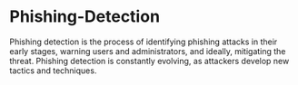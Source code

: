# Phishing-Detection
Phishing detection is the process of identifying phishing attacks in their early stages, warning users and administrators, and ideally, mitigating the threat. Phishing detection is constantly evolving, as attackers develop new tactics and techniques.
